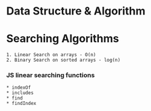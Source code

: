 # Data Structure & Algorithm

# Searching Algorithms

```
1. Linear Search on arrays - O(n)
2. Binary Search on sorted arrays - log(n)
```

### JS linear searching functions
```
* indexOf
* includes
* find
* findIndex
```